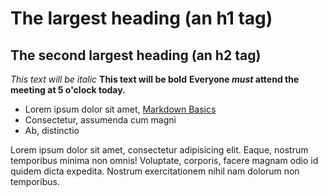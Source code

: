 # The largest heading (an h1 tag)
## The second largest heading (an h2 tag)

*This text will be italic*
**This text will be bold**
**Everyone _must_ attend the meeting at 5 o'clock today.**

- Lorem ipsum dolor sit amet, [Markdown Basics](https://help.github.com/articles/markdown-basics/)
- Consectetur, assumenda cum magni
- Ab, distinctio

Lorem ipsum dolor sit amet, consectetur adipisicing elit. Eaque, nostrum temporibus minima non omnis! Voluptate, corporis, facere magnam odio id quidem dicta expedita. Nostrum exercitationem nihil nam dolorum non temporibus.

